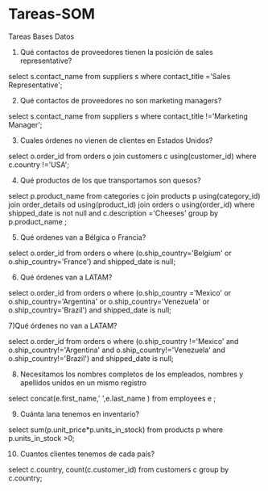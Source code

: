 # Tareas-SOM
Tareas Bases Datos

1) Qué contactos de proveedores tienen la posición de sales representative?

select s.contact_name from suppliers s where contact_title ='Sales Representative';

2) Qué contactos de proveedores no son marketing managers?

select s.contact_name 
from suppliers s 
where contact_title !='Marketing Manager';

3) Cuales órdenes no vienen de clientes en Estados Unidos?

select o.order_id
from orders o join customers c using(customer_id)
where c.country !='USA';

4) Qué productos de los que transportamos son quesos?

select p.product_name 
from categories c join products p using(category_id)
join order_details od using(product_id)
join orders o using(order_id)
where shipped_date is not null and c.description ='Cheeses'
group by p.product_name ;

5) Qué ordenes van a Bélgica o Francia?

select o.order_id 
from orders o 
where (o.ship_country='Belgium' or o.ship_country='France') and shipped_date is null;

6) Qué órdenes van a LATAM?

select o.order_id 
from orders o 
where (o.ship_country ='Mexico' or o.ship_country='Argentina' or o.ship_country='Venezuela' or o.ship_country='Brazil') and shipped_date is  null;

7)Qué órdenes no van a LATAM?

select o.order_id 
from orders o 
where (o.ship_country !='Mexico' and o.ship_country!='Argentina' and o.ship_country!='Venezuela' and o.ship_country!='Brazil') and shipped_date is null;

8) Necesitamos los nombres completos de los empleados, nombres y apellidos unidos en un mismo registro

select concat(e.first_name,' ',e.last_name ) 
from employees e ;

9) Cuánta lana tenemos en inventario?

select sum(p.unit_price*p.units_in_stock)
from products p 
where p.units_in_stock >0;

10) Cuantos clientes tenemos de cada país?

select  c.country, count(c.customer_id) 
from customers c
group by c.country;
